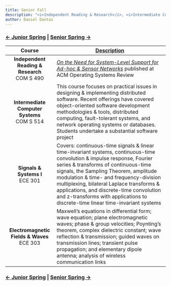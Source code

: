 ```yaml
---
title: Senior Fall 
description: "<i>Independent Reading & Research</i>, <i>Intermediate Computer Systems</i>, <i>Signals & Systems I</i>, and <i>Electromagnetic Fields & Waves</i>"
author: Daniel Dantas
---
```


### [← Junior Spring](https://dantasfiles.com/2001/01/22/cornell-junior-spring.html) | [Senior Spring →](https://dantasfiles.com/2002/01/22/cornell-senior-spring.html)

| Course | [Description](https://ecommons.cornell.edu/items/e10a1aa3-1375-4a9e-8dee-bdbca04bb429) |
| :---: | --- |
| **Independent Reading & Research** <br> COM S 490 | _[On the Need for System-Level Support for Ad-hoc & Sensor Networks](https://dantasfiles.com/2002/04/01/osr.html)_ published at ACM Operating Systems Review |
| **Intermediate Computer Systems** <br> COM S 514 | This course focuses on practical issues in designing & implementing distributed software. Recent offerings have covered object-oriented software development methodologies & tools, distributed computing, fault-tolerant systems, and network operating systems or databases. Students undertake a substantial software project |
| **Signals & Systems I** <br> ECE 301 | Covers: continuous-time signals & linear time-invariant systems, continuous-time convolution & impulse response, Fourier series & transforms of continuous-time signals, the Sampling Theorem, amplitude modulation & time- and frequency-division multiplexing, bilateral Laplace transforms & applications, and discrete-time convolution and z-transforms with applications to discrete-time linear time-invariant systems |
| **Electromagnetic Fields & Waves** <br> ECE 303 | Maxwell’s equations in differential form; wave equation; plane electromagnetic waves; phase & group velocities; Poynting’s theorem, complex dielectric constant; wave reflection & transmission; guided waves on transmission lines; transient pulse propagation; and elementary dipole antenna; analysis of wireless communication links |

### [← Junior Spring](https://dantasfiles.com/2001/01/22/cornell-junior-spring.html) | [Senior Spring →](https://dantasfiles.com/2002/01/22/cornell-senior-spring.html)
